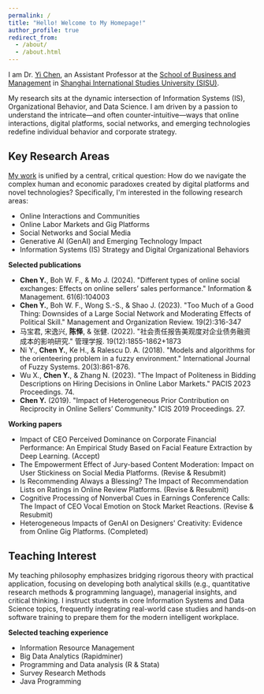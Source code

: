 ```yaml
---
permalink: /
title: "Hello! Welcome to My Homepage!"
author_profile: true
redirect_from: 
  - /about/
  - /about.html
---
```


I am Dr. [Yi Chen](https://chenyi-edward.github.io/cv/), an Assistant Professor at the [School of Business and Management](http://en.sbm.shisu.edu.cn/ChenYi/list.htm) in [Shanghai International Studies University (SISU)](http://www.shisu.edu.cn).

My research sits at the dynamic intersection of Information Systems (IS), Organizational Behavior, and Data Science. I am driven by a passion to understand the intricate—and often counter-intuitive—ways that online interactions, digital platforms, social networks, and emerging technologies redefine individual behavior and corporate strategy.

Key Research Areas
------
[My work](https://scholar.google.com/citations?user=cBipuy0AAAAJ&hl=en) is unified by a central, critical question: How do we navigate the complex human and economic paradoxes created by digital platforms and novel technologies? Specifically, I'm interested in the following research areas:
- Online Interactions and Communities
- Online Labor Markets and Gig Platforms
- Social Networks and Social Media
- Generative AI (GenAI) and Emerging Technology Impact
- Information Systems (IS) Strategy and Digital Organizational Behaviors

**Selected publications**

* <b>Chen Y.</b>, Boh W. F., & Mo J. (2024). "Different types of online social exchanges: Effects on online sellers’ sales performance." Information & Management. 61(6):104003
* <b>Chen Y.</b>, Boh W. F., Wong S.-S., & Shao J. (2023). "Too Much of a Good Thing: Downsides of a Large Social Network and Moderating Effects of Political Skill." Management and Organization Review. 19(2):316-347
* 马宝君, 宋逸兴, <b>陈怿</b>, & 张健. (2022). "社会责任报告美观度对企业债务融资成本的影响研究." 管理学报. 19(12):1855-1862+1873
* Ni Y., <b>Chen Y.</b>, Ke H., & Ralescu D. A. (2018). "Models and algorithms for the orienteering problem in a fuzzy environment." International Journal of Fuzzy Systems. 20(3):861-876.
* Wu X., <b>Chen Y.</b>, & Zhang N. (2023). "The Impact of Politeness in Bidding Descriptions on Hiring Decisions in Online Labor Markets." PACIS 2023 Proceedings. 74.
* <b>Chen Y.</b> (2019). "Impact of Heterogeneous Prior Contribution on Reciprocity in Online Sellers’ Community." ICIS 2019 Proceedings. 27.

**Working papers**

* Impact of CEO Perceived Dominance on Corporate Financial Performance: An Empirical Study Based on Facial Feature Extraction by Deep Learning. (Accept)
* The Empowerment Effect of Jury-based Content Moderation: Impact on User Stickiness on Social Media Platforms. (Revise & Resubmit)
* Is Recommending Always a Blessing? The Impact of Recommendation Lists on Ratings in Online Review Platforms. (Revise & Resubmit)
* Cognitive Processing of Nonverbal Cues in Earnings Conference Calls: The Impact of CEO Vocal Emotion on Stock Market Reactions. (Revise & Resubmit)
* Heterogeneous Impacts of GenAI on Designers' Creativity: Evidence from Online Gig Platforms. (Completed)

Teaching Interest
------
My teaching philosophy emphasizes bridging rigorous theory with practical application, focusing on developing both analytical skills (e.g., quantitative research methods & programming language), managerial insights, and critical thinking. I instruct students in core Information Systems and Data Science topics, frequently integrating real-world case studies and hands-on software training to prepare them for the modern intelligent workplace.

**Selected teaching experience**
- Information Resource Management
- Big Data Analytics (Rapidminer)
- Programming and Data analysis (R & Stata)
- Survey Research Methods
- Java Programming
